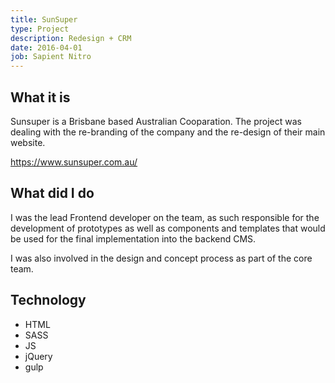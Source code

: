 ```yaml
---
title: SunSuper
type: Project
description: Redesign + CRM
date: 2016-04-01
job: Sapient Nitro
---
```


## What it is

Sunsuper is a Brisbane based Australian Cooparation. The project was dealing with the re-branding of the company and the re-design of their main website.

https://www.sunsuper.com.au/

## What did I do

I was the lead Frontend developer on the team, as such responsible for the development of prototypes as well as components and templates that would be used for the final implementation into the backend CMS.

I was also involved in the design and concept process as part of the core team.

## Technology

- HTML
- SASS
- JS
- jQuery
- gulp
